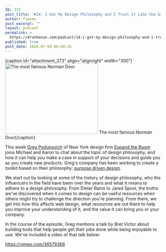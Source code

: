 ```yaml
---
ID: 372
post_title: '#14: I Got My Design Philosophy and I Trust it Like the Ground'
author: fienen
post_excerpt: ""
layout: podcast
permalink: >
  https://drunkenux.com/podcast/14-i-got-my-design-philosophy-and-i-trust-it-like-the-ground/
published: true
post_date: 2018-07-09 06:00:26
---
```

[caption id="attachment_373" align="alignright" width="300"]<a href="https://drunkenux.com/wp-content/uploads/2018/07/midvale.jpg"><img class="wp-image-373 size-medium" src="https://drunkenux.com/wp-content/uploads/2018/07/midvale-300x228.jpg" alt="The most famous Norman Door" width="300" height="228" /></a> The most famous Norman Door[/caption]

This week <a href="https://www.linkedin.com/in/gregpodunovich/">Greg Podunovich</a> of New York design firm <a href="https://expandtheroom.com/">Expand the Room</a> joins Michael and Aaron to chat about the topic of design philosophy, and how it can help you make a case in support of your decisions and guide you as you create new products. Greg's company has been working to create a toolkit based on their philosophy: <a href="https://medium.com/expand-the-room/the-eight-principles-of-purpose-driven-design-e7d05111701b">purpose driven design</a>.

We start out by looking at some of the history of design philosophy, who the influencers in the field have been over the years and what it means to adhere to a design philosophy. From Dieter Rams to Jared Spool, the truths we've discovered when it comes to design can be useful resources when others might try to challenge the direction you're planning. From there, we get into how this affects web design, what resources are out there to help you improve your understanding of it, and the value it can bring you or your company.

In the course of the episode, Greg mentions a talk by Bret Victor about building tools that help people get their jobs done while being enjoyable to use. We've included a video of that talk below:

https://vimeo.com/36579366